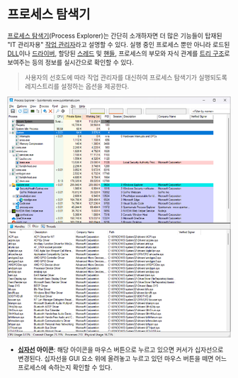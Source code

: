# 프로세스 탐색기
[프로세스 탐색기](https://aka.ms/procexp)(Process Explorer)는 간단히 소개하자면 더 많은 기능들이 탑재된 "IT 관리자용" [작업 관리자](https://ko.wikipedia.org/wiki/작업_관리자_(윈도우))라고 설명할 수 있다. 실행 중인 프로세스 뿐만 아니라 로드된 [DLL](C.md#라이브러리)이나 [드라이버](Driver.md), 할당된 [스레드](Process.md#스레드) 및 [핸들](Process.md#핸들), 프로세스의 부모와 자식 관계를 [트리 구조](https://ko.wikipedia.org/wiki/트리_구조)로 보여주는 등의 정보를 실시간으로 확인할 수 있다.

> 사용자의 선호도에 따라 작업 관리자를 대신하여 프로세스 탐색기가 실행되도록 레지스트리를 설정하는 옵션을 제공한다.

![프로세스 탐색기 유틸리티 프로그램](./images/sysinternals_procexp.png)

* **[십자선](https://ko.wikipedia.org/wiki/십자선) 아이콘**: 해당 아이콘을 마우스 버튼으로 누르고 있으면 커서가 십자선으로 변경된다. 십자선을 GUI 요소 위에 올려놓고 누르고 있던 마우스 버튼을 떼면 어느 프로세스에 속하는지 확인할 수 있다.
